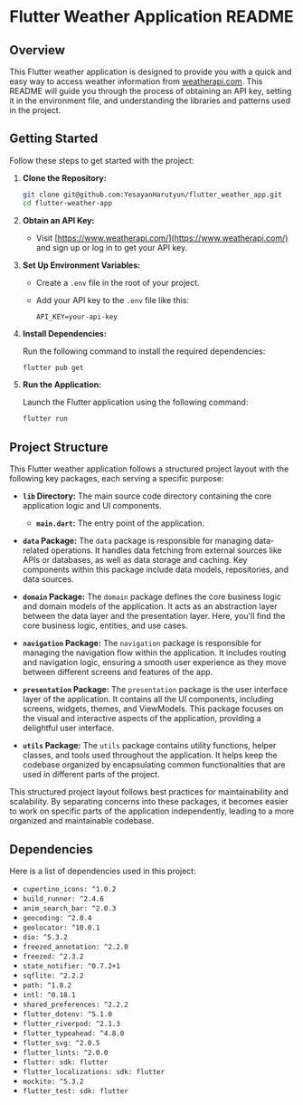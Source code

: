 # Flutter Weather Application README

## Overview

This Flutter weather application is designed to provide you with a quick and easy way to access weather information from [weatherapi.com](https://weatherapi.com). This README will guide you through the process of obtaining an API key, setting it in the environment file, and understanding the libraries and patterns used in the project.

## Getting Started

Follow these steps to get started with the project:

1. **Clone the Repository:**

   ```bash
   git clone git@github.com:YesayanHarutyun/flutter_weather_app.git
   cd flutter-weather-app
   ```

2. **Obtain an API Key:**

   - Visit [https://www.weatherapi.com/](https://www.weatherapi.com/) and sign up or log in to get your API key.

3. **Set Up Environment Variables:**

   - Create a `.env` file in the root of your project.
   - Add your API key to the `.env` file like this:

     ```plaintext
     API_KEY=your-api-key
     ```

4. **Install Dependencies:**

   Run the following command to install the required dependencies:

   ```bash
   flutter pub get
   ```

5. **Run the Application:**

   Launch the Flutter application using the following command:

   ```bash
   flutter run
   ```

## Project Structure

This Flutter weather application follows a structured project layout with the following key packages, each serving a specific purpose:

- **`lib` Directory:** The main source code directory containing the core application logic and UI components.
   - **`main.dart`:** The entry point of the application.

- **`data` Package:** The `data` package is responsible for managing data-related operations. It handles data fetching from external sources like APIs or databases, as well as data storage and caching. Key components within this package include data models, repositories, and data sources.

- **`domain` Package:** The `domain` package defines the core business logic and domain models of the application. It acts as an abstraction layer between the data layer and the presentation layer. Here, you'll find the core business logic, entities, and use cases.

- **`navigation` Package:** The `navigation` package is responsible for managing the navigation flow within the application. It includes routing and navigation logic, ensuring a smooth user experience as they move between different screens and features of the app.

- **`presentation` Package:** The `presentation` package is the user interface layer of the application. It contains all the UI components, including screens, widgets, themes, and ViewModels. This package focuses on the visual and interactive aspects of the application, providing a delightful user interface.

- **`utils` Package:** The `utils` package contains utility functions, helper classes, and tools used throughout the application. It helps keep the codebase organized by encapsulating common functionalities that are used in different parts of the project.

This structured project layout follows best practices for maintainability and scalability. By separating concerns into these packages, it becomes easier to work on specific parts of the application independently, leading to a more organized and maintainable codebase.

## Dependencies

Here is a list of dependencies used in this project:

- `cupertino_icons: ^1.0.2`
- `build_runner: ^2.4.6`
- `anim_search_bar: ^2.0.3`
- `geocoding: ^2.0.4`
- `geolocator: ^10.0.1`
- `dio: ^5.3.2`
- `freezed_annotation: ^2.2.0`
- `freezed: ^2.3.2`
- `state_notifier: ^0.7.2+1`
- `sqflite: ^2.2.2`
- `path: ^1.8.2`
- `intl: ^0.18.1`
- `shared_preferences: ^2.2.2`
- `flutter_dotenv: ^5.1.0`
- `flutter_riverpod: ^2.1.3`
- `flutter_typeahead: ^4.8.0`
- `flutter_svg: ^2.0.5`
- `flutter_lints: ^2.0.0`
- `flutter: sdk: flutter`
- `flutter_localizations: sdk: flutter`
- `mockito: ^5.3.2`
- `flutter_test: sdk: flutter`
